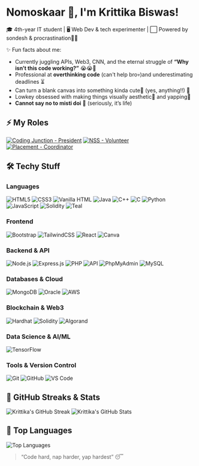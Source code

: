 # Nomoskaar 🤭, I'm Krittika Biswas!  

🎓 4th-year IT student | 🖥️ Web Dev & tech experimenter |  ⬜ Powered by sondesh & procrastination🤌🏻

✨ Fun facts about me:  
- Currently juggling APIs, Web3, CNN, and the eternal struggle of **“Why isn’t this code working?”** 😭😭🤌
- Professional at **overthinking code** (can't help bro💀)and underestimating deadlines ⏳  
- Can turn a blank canvas into something kinda cute🎀 (yes, anything!!) 🎨  
- Lowkey obsessed with making things visually aesthetic💙 and yapping💅
- **Cannot say no to misti doi** 🤤 (seriously, it’s life)

## ⚡ My Roles

[![Coding Junction - President](https://img.shields.io/badge/Coding_Junction-💼%20President-8FBC8F?style=for-the-badge&colorA=8FBC8F&colorB=DCDCDC)](https://github.com/Coding-Junction-Club)
[![NSS - Volunteer](https://img.shields.io/badge/NSS-💼%20Volunteer-8FBC8F?style=for-the-badge&colorA=8FBC8F&colorB=DCDCDC)]()
[![Placement - Coordinator](https://img.shields.io/badge/Placement-💼%20Coordinator-8FBC8F?style=for-the-badge&colorA=8FBC8F&colorB=DCDCDC)]()


## 🛠️ Techy Stuff

### Languages
![HTML5](https://img.shields.io/badge/HTML5-E34F26?style=for-the-badge&logo=html5&logoColor=white)
![CSS3](https://img.shields.io/badge/CSS3-1572B6?style=for-the-badge&logo=css3&logoColor=white)
![Vanilla HTML](https://img.shields.io/badge/Vanilla_HTML-FF6600?style=for-the-badge&logo=html5&logoColor=white)
![Java](https://img.shields.io/badge/Java-F89820?style=for-the-badge&logo=java&logoColor=white)
![C++](https://img.shields.io/badge/C++-00599C?style=for-the-badge&logo=c%2B%2B&logoColor=white)
![C](https://img.shields.io/badge/C-00599C?style=for-the-badge&logo=c&logoColor=white)
![Python](https://img.shields.io/badge/Python-3776AB?style=for-the-badge&logo=python&logoColor=white)
![JavaScript](https://img.shields.io/badge/JavaScript-F7DF1E?style=for-the-badge&logo=javascript&logoColor=black)
![Solidity](https://img.shields.io/badge/Solidity-363636?style=for-the-badge&logo=solidity&logoColor=white)
![Teal](https://img.shields.io/badge/Teal-009688?style=for-the-badge&logo=algorand&logoColor=white)


### Frontend
![Bootstrap](https://img.shields.io/badge/Bootstrap-563D7C?style=for-the-badge&logo=bootstrap&logoColor=white)
![TailwindCSS](https://img.shields.io/badge/TailwindCSS-38B2AC?style=for-the-badge&logo=tailwind-css&logoColor=white)
![React](https://img.shields.io/badge/React-61DAFB?style=for-the-badge&logo=react&logoColor=black)
![Canva](https://img.shields.io/badge/Canva-00C4CC?style=for-the-badge&logo=canva&logoColor=white)

### Backend & API
![Node.js](https://img.shields.io/badge/Node.js-339933?style=for-the-badge&logo=node.js&logoColor=white)
![Express.js](https://img.shields.io/badge/Express.js-000000?style=for-the-badge&logo=express&logoColor=white)
![PHP](https://img.shields.io/badge/PHP-777BB4?style=for-the-badge&logo=php&logoColor=white)
![API](https://img.shields.io/badge/API-0052CC?style=for-the-badge&logo=postman&logoColor=white)
![PhpMyAdmin](https://img.shields.io/badge/PhpMyAdmin-003B57?style=for-the-badge&logo=mysql&logoColor=white)
![MySQL](https://img.shields.io/badge/MySQL-4479A1?style=for-the-badge&logo=mysql&logoColor=white)

### Databases & Cloud
![MongoDB](https://img.shields.io/badge/MongoDB-47A248?style=for-the-badge&logo=mongodb&logoColor=white)
![Oracle](https://img.shields.io/badge/Oracle-F80000?style=for-the-badge&logo=oracle&logoColor=white)
![AWS](https://img.shields.io/badge/AWS-232F3E?style=for-the-badge&logo=amazon-aws&logoColor=white)

### Blockchain & Web3
![Hardhat](https://img.shields.io/badge/Hardhat-000000?style=for-the-badge&logo=hardhat&logoColor=white)
![Solidity](https://img.shields.io/badge/Solidity-363636?style=for-the-badge&logo=solidity&logoColor=white)
![Algorand](https://img.shields.io/badge/Algorand-000000?style=for-the-badge&logo=algorand&logoColor=white)


### Data Science & AI/ML
![TensorFlow](https://img.shields.io/badge/TensorFlow-FF6F00?style=for-the-badge&logo=tensorflow&logoColor=white)

### Tools & Version Control
![Git](https://img.shields.io/badge/Git-F05032?style=for-the-badge&logo=git&logoColor=white)
![GitHub](https://img.shields.io/badge/GitHub-181717?style=for-the-badge&logo=github&logoColor=white)
![VS Code](https://img.shields.io/badge/VS%20Code-007ACC?style=for-the-badge&logo=visual-studio-code&logoColor=white)

<!--
## 📫 Connect with me
- Insta vibes: [@your_insta](https://www.instagram.com/)  
- LinkedIn creep: [Krittika Biswas](https://www.linkedin.com/)  


![Coffee Lover](https://img.shields.io/badge/Coffee-Lover-brown?style=for-the-badge&logo=coffee&logoColor=white)
![Misti Doi Addict](https://img.shields.io/badge/Misti_Doi-❤-pink?style=for-the-badge)


![Krittika's GitHub stats](https://github-readme-stats.vercel.app/api?username=krittikabiswas&show_icons=true&theme=dark&count_private=true) -->

## 🧸 GitHub Streaks & Stats  
 ![Krittika's GitHub Streak](https://streak-stats.demolab.com?user=krittikabiswas&theme=dark&hide_border=true)  ![Krittika's GitHub Stats](https://github-readme-stats.vercel.app/api?username=krittikabiswas&show_icons=true&theme=dark&hide_border=true) 


## 🧸 Top Languages  
![Top Languages](https://github-readme-stats.vercel.app/api/top-langs/?username=krittikabiswas&layout=compact&theme=dark&hide_border=true)

> “Code hard, nap harder, yap hardest” 😴
